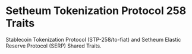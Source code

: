 # Setheum Tokenization Protocol 258 Traits
Stablecoin Tokenization Protocol (STP-258/to-fiat)  and Setheum Elastic Reserve Protocol (SERP) Shared Traits.
